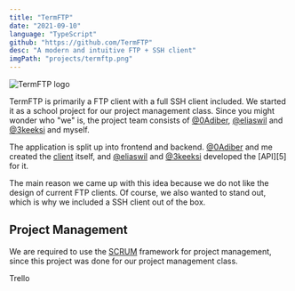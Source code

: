 ```yaml
---
title: "TermFTP"
date: "2021-09-10"
language: "TypeScript"
github: "https://github.com/TermFTP"
desc: "A modern and intuitive FTP + SSH client"
imgPath: "projects/termftp.png"
---
```


<div class="image image-logo">
<img src="/_next/image?url=%2Fimages%2Fprojects%2Ftermftp_logo.png&w=128&q=100" alt="TermFTP logo" />
</div>

TermFTP is primarily a FTP client with a full SSH client included. We started it as a school project for our project management class. Since you might wonder who "we" is, the project team consists of [@0Adiber][1], [@eliaswil][2] and [@3keeksi][3] and myself.

The application is split up into frontend and backend. [@0Adiber][1] and me created the [client][4] itself, and [@eliaswil][2] and [@3keeksi][3] developed the [API][5] for it.

The main reason we came up with this idea because we do not like the design of current FTP clients. Of course, we also wanted to stand out, which is why we included a SSH client out of the box.

## Project Management

We are required to use the [SCRUM](https://en.wikipedia.org/wiki/Scrum_(software_development)) framework for project management, since this project was done for our project management class.

Trello

[1]: https://github.com/0Adiber
[2]: https://github.com/eliaswil
[3]: https://github.com/3keeksi
[4]: https://github.com/TermFTP/TermFTP-Client
[4]: https://github.com/TermFTP/TermFTP-API
